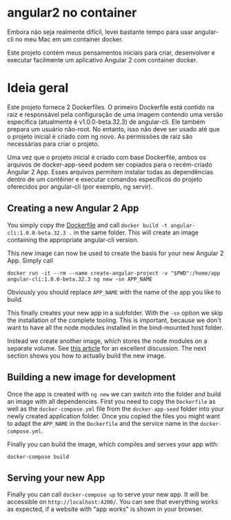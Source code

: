 # angular2 no container

  Embora não seja realmente difícil, levei bastante tempo para usar angular-cli no meu Mac em um container docker.

  Este projeto contém meus pensamentos iniciais para criar, desenvolver e executar facilmente um aplicativo Angular 2 com container docker.

# Ideia geral

  Este projeto fornece 2 Dockerfiles. O primeiro Dockerfile está contido na raiz e responsável pela configuração de uma imagem contendo uma versão específica (atualmente é v1.0.0-beta.32.3) de angular-cli. Ele também prepara um usuário não-root. No entanto, isso não deve ser usado até que o projeto inicial é criado com ng novo. As permissões de raiz são necessárias para criar o projeto.

  Uma vez que o projeto inicial é criado com base Dockerfile, ambos os arquivos de docker-app-seed podem ser copiados para o recém-criado Angular 2 App. Esses arquivos permitem instalar todas as dependências dentro de um contêiner e executar comandos específicos do projeto oferecidos por angular-cli (por exemplo, ng servir).

## Creating a new Angular 2 App

You simply copy the [Dockerfile](Dockerfile) and call `docker build -t angular-cli:1.0.0-beta.32.3 .` in the same folder. This will create an image containing the appropriate angular-cli version.

This new image can now be used to create the basis for your new Angular 2 App. Simply call 

```
docker run -it --rm --name create-angular-project -v "$PWD":/home/app angular-cli:1.0.0-beta.32.3 ng new -sn APP_NAME
```

Obviously you should replace `APP_NAME` with the name of the app you like to build.

This finally creates your new app in a subfolder. With the `-sn` option we skip the installation of the complete tooling. This is important, because we don't want to have all the node modules installed in the bind-mounted host folder.

Instead we create another image, which stores the node modules on a separate volume. See [this article](http://jdlm.info/articles/2016/03/06/lessons-building-node-app-docker.html) for an excellent discussion. The next section shows you how to actually build the new image.

## Building a new image for development

Once the app is created with `ng new` we can switch into the folder and build an image with all dependencies. First you need to copy the `Dockerfile` as well as the `docker-compose.yml` file from the `docker-app-seed` folder into your newly created application folder. Once you copied the files you might want to adapt the `APP_NAME` in the `Dockerfile` and the service name in the `docker-compose.yml`.

Finally you can build the image, which compiles and serves your app with:

```
docker-compose build
```

## Serving your new App

Finally you can call `docker-compose up` to serve your new app. It will be accessible on `http://localhost:4200/`. You can see that everything works as expected, if a website with "app works" is shown in your browser.
